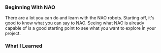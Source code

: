 ### Beginning With NAO
There are a lot you can do and learn with the NAO robots. Starting off, it's good to know [what you can say to NAO](http://doc.aldebaran.com/2-8/family/nao_user_guide/basic_channel_conversation_nao.html).
Seeing what NAO is already capable of is a good starting point to see what you want to explore in your project.

### What I Learned
